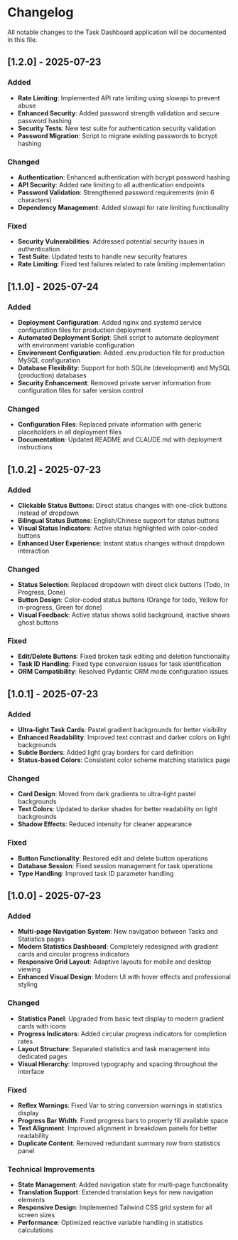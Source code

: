 # Changelog

All notable changes to the Task Dashboard application will be documented in this file.

## [1.2.0] - 2025-07-23

### Added
- **Rate Limiting**: Implemented API rate limiting using slowapi to prevent abuse
- **Enhanced Security**: Added password strength validation and secure password hashing
- **Security Tests**: New test suite for authentication security validation
- **Password Migration**: Script to migrate existing passwords to bcrypt hashing

### Changed
- **Authentication**: Enhanced authentication with bcrypt password hashing
- **API Security**: Added rate limiting to all authentication endpoints
- **Password Validation**: Strengthened password requirements (min 6 characters)
- **Dependency Management**: Added slowapi for rate limiting functionality

### Fixed
- **Security Vulnerabilities**: Addressed potential security issues in authentication
- **Test Suite**: Updated tests to handle new security features
- **Rate Limiting**: Fixed test failures related to rate limiting implementation

## [1.1.0] - 2025-07-24

### Added
- **Deployment Configuration**: Added nginx and systemd service configuration files for production deployment
- **Automated Deployment Script**: Shell script to automate deployment with environment variable configuration
- **Environment Configuration**: Added .env.production file for production MySQL configuration
- **Database Flexibility**: Support for both SQLite (development) and MySQL (production) databases
- **Security Enhancement**: Removed private server information from configuration files for safer version control

### Changed
- **Configuration Files**: Replaced private information with generic placeholders in all deployment files
- **Documentation**: Updated README and CLAUDE.md with deployment instructions

## [1.0.2] - 2025-07-23

### Added
- **Clickable Status Buttons**: Direct status changes with one-click buttons instead of dropdown
- **Bilingual Status Buttons**: English/Chinese support for status buttons
- **Visual Status Indicators**: Active status highlighted with color-coded buttons
- **Enhanced User Experience**: Instant status changes without dropdown interaction

### Changed
- **Status Selection**: Replaced dropdown with direct click buttons (Todo, In Progress, Done)
- **Button Design**: Color-coded status buttons (Orange for todo, Yellow for in-progress, Green for done)
- **Visual Feedback**: Active status shows solid background, inactive shows ghost buttons

### Fixed
- **Edit/Delete Buttons**: Fixed broken task editing and deletion functionality
- **Task ID Handling**: Fixed type conversion issues for task identification
- **ORM Compatibility**: Resolved Pydantic ORM mode configuration issues

## [1.0.1] - 2025-07-23

### Added
- **Ultra-light Task Cards**: Pastel gradient backgrounds for better visibility
- **Enhanced Readability**: Improved text contrast and darker colors on light backgrounds
- **Subtle Borders**: Added light gray borders for card definition
- **Status-based Colors**: Consistent color scheme matching statistics page

### Changed
- **Card Design**: Moved from dark gradients to ultra-light pastel backgrounds
- **Text Colors**: Updated to darker shades for better readability on light backgrounds
- **Shadow Effects**: Reduced intensity for cleaner appearance

### Fixed
- **Button Functionality**: Restored edit and delete button operations
- **Database Session**: Fixed session management for task operations
- **Type Handling**: Improved task ID parameter handling

## [1.0.0] - 2025-07-23

### Added
- **Multi-page Navigation System**: New navigation between Tasks and Statistics pages
- **Modern Statistics Dashboard**: Completely redesigned with gradient cards and circular progress indicators
- **Responsive Grid Layout**: Adaptive layouts for mobile and desktop viewing
- **Enhanced Visual Design**: Modern UI with hover effects and professional styling

### Changed
- **Statistics Panel**: Upgraded from basic text display to modern gradient cards with icons
- **Progress Indicators**: Added circular progress indicators for completion rates
- **Layout Structure**: Separated statistics and task management into dedicated pages
- **Visual Hierarchy**: Improved typography and spacing throughout the interface

### Fixed
- **Reflex Warnings**: Fixed Var to string conversion warnings in statistics display
- **Progress Bar Width**: Fixed progress bars to properly fill available space
- **Text Alignment**: Improved alignment in breakdown panels for better readability
- **Duplicate Content**: Removed redundant summary row from statistics panel

### Technical Improvements
- **State Management**: Added navigation state for multi-page functionality
- **Translation Support**: Extended translation keys for new navigation elements
- **Responsive Design**: Implemented Tailwind CSS grid system for all screen sizes
- **Performance**: Optimized reactive variable handling in statistics calculations